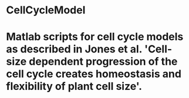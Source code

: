 # CellCycleModel

# Matlab scripts for cell cycle models as described in Jones et al. 'Cell-size dependent progression of the cell cycle creates homeostasis and flexibility of plant cell size'. 
